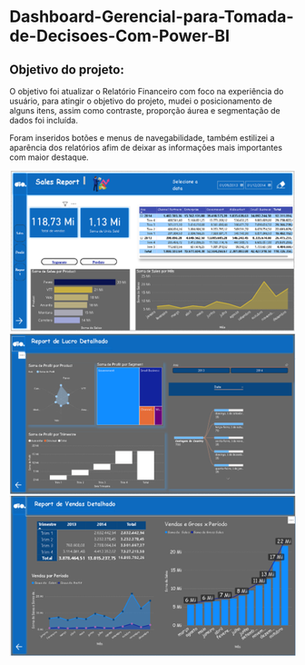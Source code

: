 # Dashboard-Gerencial-para-Tomada-de-Decisoes-Com-Power-BI

## Objetivo do projeto:

O objetivo foi atualizar o Relatório Financeiro com foco na experiência do usuário, para atingir o objetivo do projeto, 
mudei o posicionamento de alguns itens, assim como contraste, proporção áurea e segmentação de dados foi incluída.

Foram inseridos botões e menus de navegabilidade, também estilizei a aparência dos relatórios afim de deixar as informações mais importantes com maior destaque.

<img src='Captura de tela 2024-12-13 184621.png'>
<img src='Captura de tela 2024-12-13 184339.png'>
<img src='Captura de tela 2024-12-13 184415.png'>